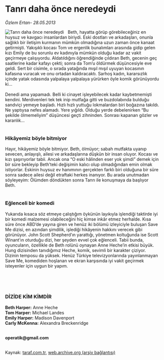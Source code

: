 # Tanrı daha önce neredeydi

*Özlem Ertan- 28.05.2013*

<div class="yazi"><img align="left" alt="Tanrı daha önce neredeydi" border="0" src="http://www.taraf.com.tr/fotoraflar/makaleler/tanri-daha-once-neredeydi_5062_orijinal.jpg" style="border-right-width:10px; border-color:#FFFFFF"/>Beth, hayatta görüp görebileceğiniz en huysuz ve kavgacı insanlardan biriydi. Eski dostları ve arkadaşları, onunla sağlıklı bir iletişim kurmanın mümkün olmadığına uzun zaman önce kanaat getirmişti. Yakışıklı kocası Tom ve ergenlik bunalımları arasında gidip gelen kızı Emily de bu sorunlu ev kadınıyla mümkün olduğu kadar az vakit geçirmeye çalışıyordu. Aldatıldığını öğrendiğinde çıldıran Beth, gecenin geç saatlerine kadar kafayı çekti; sonra da Tom’u öldürmek düşüncesiyle eve geldi. Sert bir cisimle, o sırada yatağında mışıl mışıl uyuyan kocasının kafasına vuracak ve onu ortadan kaldıracaktı. Sarhoş kadın, kararsızlık içinde yatak odasında yalpalaya yalpalaya yürürken öyle komik görünüyordu ki...<br/><br/>Denedi ama yapamadı. Belli ki cinayet işleyebilecek kadar kaybetmemişti kendini. Merdivenleri tek tek inip mutfağa gitti ve buzdolabında bulduğu sandviçi yemeye başladı. Hızlı hızlı yuttuğu lokmalardan biri boğazına takıldı. Ne yaptıysa nefes alamadı. Yere yığıldı. Olduğu yerde debelenirken “Bu şekilde ölmemeliyim” düşüncesi geçti zihninden. Sonrası kapanan gözler ve karanlık...<br/><br/>
<h3>Hikâyemiz böyle bitmiyor</h3>Hayır, hikâyemiz böyle bitmiyor. Beth, ölmüyor; sabah mutfakta uyanıp sevecen, anlayışlı, ailesi ve arkadaşlarına düşkün bir insan oluyor. Kocası ve kızı şaşırıyorlar tabii. Ancak ona “O eski hâlinden eser yok şimdi” demek için bir süre bekleyip Beth’teki değişimin kalıcı olup olmadığından emin olmak istiyorlar. Eskinin huysuz ev hanımının gerçekten farklı biri olduğuna bir süre sonra sadece ailesi değil etraftaki herkes inanıyor. Bu arada unutmadan söyleyeyim: Ölümden döndükten sonra Tanrı ile konuşmaya da başlıyor Beth.<br/><br/>
<h3>Eğlenceli bir komedi</h3>Yukarıda kısaca söz etmeye çalıştığım öykünün layıkıyla işlendiği taktirde iyi bir komedi malzemesi olabileceğini hiç kimse inkâr etmez herhalde. Kısa süre önce ABD’de yayına giren ve henüz iki bölümü izleyiciyle buluşan Save Me dizisi, en azından şimdilik, işlediği hikâyenin hakkını verecek gibi görünüyor. John Scott Shepherd’ın yarattığı, yönetmen koltuğunda ise Scott Winant’ın oturduğu dizi, her şeyden evvel çok eğlenceli. Tabii bunda, oyuncuların, özellikle de Beth rolünü oynayan Anne Heche’in etkisi büyük. Hung dizisinden tanıdığımız Heche, komik, sevimli bir karakter çiziyor. Dizinin temposu da yüksek. Henüz Türkiye televizyonlarında yayınlanmayan Save Me, komediden hoşlanan ve ekran karşısında iyi vakit geçirmek isteyenler için uygun bir yapım.<br/><br/>
<h3> </h3>
<h3>DİZİDE KİM KİMDİR</h3>
<p><strong>Beth Harper:</strong> Anne Heche<br/><strong>Tom Harper:</strong> Michael Landes<br/><strong>Emily Harper:</strong> Madison Davenport<br/><strong>Carly McKenna:</strong> Alexandra Breckenridge<br/><br/></p>
<p><strong>operatik@gmail.com<br/></strong><br/></p>
</div>

Kaynak: [taraf.com.tr](http://www.taraf.com.tr:80/ozlem-ertan-2/makale-tanri-daha-once-neredeydi.htm), [web.archive.org (arşiv bağlantısı)](http://web.archive.org/web/20130619152929/http://www.taraf.com.tr:80/ozlem-ertan-2/makale-tanri-daha-once-neredeydi.htm)
